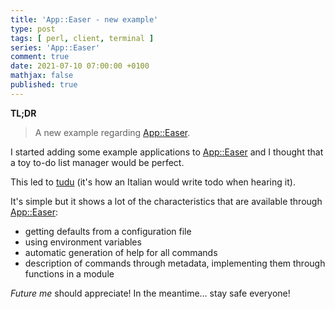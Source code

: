 ```yaml
---
title: 'App::Easer - new example'
type: post
tags: [ perl, client, terminal ]
series: 'App::Easer'
comment: true
date: 2021-07-10 07:00:00 +0100
mathjax: false
published: true
---
```


**TL;DR**

> A new example regarding [App::Easer][].

I started adding some example applications to [App::Easer][] and I
thought that a toy to-do list manager would be perfect.

This led to [tudu][] (it's how an Italian would write todo when hearing
it).

It's simple but it shows a lot of the characteristics that are available
through [App::Easer][]:

- getting defaults from a configuration file
- using environment variables
- automatic generation of help for all commands
- description of commands through metadata, implementing them through
  functions in a module

*Future me* should appreciate! In the meantime... stay safe everyone!

[Perl]: https://www.perl.org/
[Raku]: https://raku.org/
[App::Easer]: https://metacpan.org/pod/App::Easer
[tudu]: https://github.com/polettix/App-Easer/blob/main/eg/tudu
